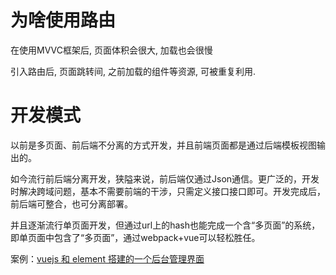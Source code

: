 # 为啥使用路由

在使用MVVC框架后, 页面体积会很大, 加载也会很慢

引入路由后, 页面跳转间, 之前加载的组件等资源, 可被重复利用.


# 开发模式

以前是多页面、前后端不分离的方式开发，并且前端页面都是通过后端模板视图输出的。

如今流行前后端分离开发，狭隘来说，前后端仅通过Json通信。更广泛的，开发时解决跨域问题，基本不需要前端的干涉，只需定义接口接口即可。开发完成后，前后端可整合，也可分离部署。

并且逐渐流行单页面开发，但通过url上的hash也能完成一个含“多页面”的系统，即单页面中包含了“多页面”，通过webpack+vue可以轻松胜任。

案例：[vuejs 和 element 搭建的一个后台管理界面](https://www.cnblogs.com/taylorchen/p/6083099.html)


